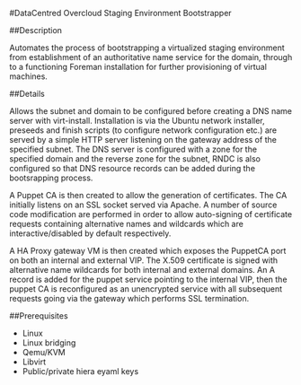 #DataCentred Overcloud Staging Environment Bootstrapper

##Description

Automates the process of bootstrapping a virtualized staging environment from establishment
of an authoritative name service for the domain, through to a functioning Foreman installation
for further provisioning of virtual machines.

##Details

Allows the subnet and domain to be configured before creating a DNS name server with virt-install.
Installation is via the Ubuntu network installer, preseeds and finish scripts (to configure
network configuration etc.) are served by a simple HTTP server listening on the gateway address
of the specified subnet.  The DNS server is configured with a zone for the specified domain and
the reverse zone for the subnet, RNDC is also configured so that DNS resource records can be
added during the bootsrapping process.

A Puppet CA is then created to allow the generation of certificates.  The CA initially listens
on an SSL socket served via Apache.  A number of source code modification are performed in
order to allow auto-signing of certificate requests containing alternative names and wildcards
which are interactive/disabled by default respectively.

A HA Proxy gateway VM is then created which exposes the PuppetCA port on both an internal and
external VIP.  The X.509 certificate is signed with alternative name wildcards for both
internal and external domains.  An A record is added for the puppet service pointing to the
internal VIP, then the puppet CA is reconfigured as an unencrypted service with all subsequent
requests going via the gateway which performs SSL termination.

##Prerequisites

* Linux
* Linux bridging
* Qemu/KVM
* Libvirt
* Public/private hiera eyaml keys

